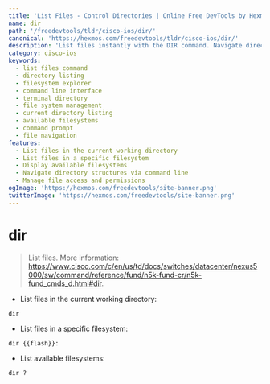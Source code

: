 ```yaml
---
title: 'List Files - Control Directories | Online Free DevTools by Hexmos'
name: dir
path: '/freedevtools/tldr/cisco-ios/dir/'
canonical: 'https://hexmos.com/freedevtools/tldr/cisco-ios/dir/'
description: 'List files instantly with the DIR command. Navigate directories, manage filesystems and view file details easily. Free online tool, no registration required.'
category: cisco-ios
keywords:
  - list files command
  - directory listing
  - filesystem explorer
  - command line interface
  - terminal directory
  - file system management
  - current directory listing
  - available filesystems
  - command prompt
  - file navigation
features:
  - List files in the current working directory
  - List files in a specific filesystem
  - Display available filesystems
  - Navigate directory structures via command line
  - Manage file access and permissions
ogImage: 'https://hexmos.com/freedevtools/site-banner.png'
twitterImage: 'https://hexmos.com/freedevtools/site-banner.png'
---
```


# dir

> List files.
> More information: <https://www.cisco.com/c/en/us/td/docs/switches/datacenter/nexus5000/sw/command/reference/fund/n5k-fund-cr/n5k-fund_cmds_d.html#dir>.

- List files in the current working directory:

`dir`

- List files in a specific filesystem:

`dir {{flash}}:`

- List available filesystems:

`dir ?`
